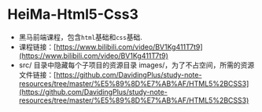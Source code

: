 # HeiMa-Html5-Css3

- 黑马前端课程，包含`html`基础和`css`基础.
- 课程链接：[https://www.bilibili.com/video/BV1Kg411T7t9](https://www.bilibili.com/video/BV1Kg411T7t9)
- src/ 目录中隐藏每个子项目的资源目录 images/，为了不占空间，所需的资源文件链接：[https://github.com/DavidingPlus/study-note-resources/tree/master/%E5%89%8D%E7%AB%AF/HTML5%2BCSS3](https://github.com/DavidingPlus/study-note-resources/tree/master/%E5%89%8D%E7%AB%AF/HTML5%2BCSS3)

